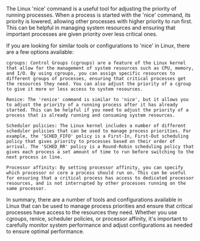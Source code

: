 The Linux 'nice' command is a useful tool for adjusting the priority of running processes. When a process is started with the 'nice' command, its priority is lowered, allowing other processes with higher priority to run first. This can be helpful in managing system resources and ensuring that important processes are given priority over less critical ones.

If you are looking for similar tools or configurations to 'nice' in Linux, there are a few options available:

    cgroups: Control Groups (cgroups) are a feature of the Linux kernel that allow for the management of system resources such as CPU, memory, and I/O. By using cgroups, you can assign specific resources to different groups of processes, ensuring that critical processes get the resources they need. You can also adjust the priority of a cgroup to give it more or less access to system resources.

    Renice: The 'renice' command is similar to 'nice', but it allows you to adjust the priority of a running process after it has already started. This can be helpful if you need to adjust the priority of a process that is already running and consuming system resources.

    Scheduler policies: The Linux kernel includes a number of different scheduler policies that can be used to manage process priorities. For example, the 'SCHED_FIFO' policy is a First-In, First-Out scheduling policy that gives priority to processes based on their order of arrival. The 'SCHED_RR' policy is a Round-Robin scheduling policy that gives each process a set amount of time to run before switching to the next process in line.

    Processor affinity: By setting processor affinity, you can specify which processor or core a process should run on. This can be useful for ensuring that a critical process has access to dedicated processor resources, and is not interrupted by other processes running on the same processor.

In summary, there are a number of tools and configurations available in Linux that can be used to manage process priorities and ensure that critical processes have access to the resources they need. Whether you use cgroups, renice, scheduler policies, or processor affinity, it's important to carefully monitor system performance and adjust configurations as needed to ensure optimal performance.